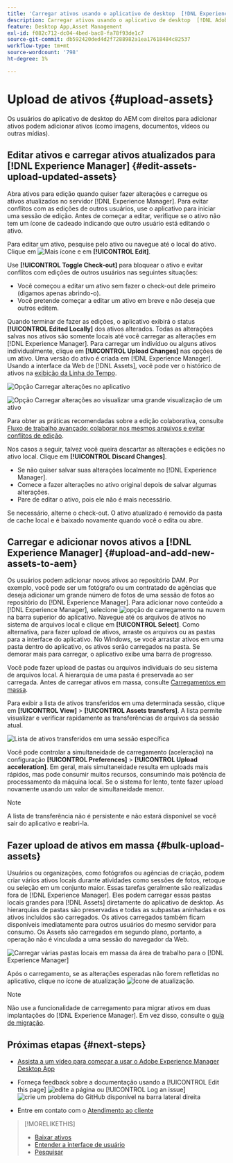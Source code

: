 ```yaml
---
title: 'Carregar ativos usando o aplicativo de desktop  [!DNL Experience Manager] '
description: Carregar ativos usando o aplicativo de desktop  [!DNL Adobe Experience Manager] .
feature: Desktop App,Asset Management
exl-id: f082c712-dc04-4bed-bac8-fa78f93de1c7
source-git-commit: db592420ded4d2f7288982a1ea17618484c82537
workflow-type: tm+mt
source-wordcount: '798'
ht-degree: 1%

---
```


# Upload de ativos {#upload-assets}

Os usuários do aplicativo de desktop do AEM com direitos para adicionar ativos podem adicionar ativos (como imagens, documentos, vídeos ou outras mídias).

## Editar ativos e carregar ativos atualizados para [!DNL Experience Manager] {#edit-assets-upload-updated-assets}

Abra ativos para edição quando quiser fazer alterações e carregue os ativos atualizados no servidor [!DNL Experience Manager]. Para evitar conflitos com as edições de outros usuários, use o aplicativo para iniciar uma sessão de edição. Antes de começar a editar, verifique se o ativo não tem um ícone de cadeado indicando que outro usuário está editando o ativo.

Para editar um ativo, pesquise pelo ativo ou navegue até o local do ativo. Clique em ![Mais ícone](assets/do-not-localize/more2_da2.png) e em **[!UICONTROL Edit]**.

Use **[!UICONTROL Toggle Check-out]** para bloquear o ativo e evitar conflitos com edições de outros usuários nas seguintes situações:

* Você começou a editar um ativo sem fazer o check-out dele primeiro (digamos apenas abrindo-o).
* Você pretende começar a editar um ativo em breve e não deseja que outros editem.

Quando terminar de fazer as edições, o aplicativo exibirá o status **[!UICONTROL Edited Locally]** dos ativos alterados. Todas as alterações salvas nos ativos são somente locais até você carregar as alterações em [!DNL Experience Manager]. Para carregar um indivíduo ou alguns ativos individualmente, clique em **[!UICONTROL Upload Changes]** nas opções de um ativo. Uma versão do ativo é criada em [!DNL Experience Manager]. Usando a interface da Web de [!DNL Assets], você pode ver o histórico de ativos na [exibição da Linha do Tempo](https://experienceleague.adobe.com/en/docs/experience-manager-65/content/assets/using/activity-stream).

![Opção Carregar alterações no aplicativo](assets/upload_changes_single1_da2.png "Opção Carregar alterações no aplicativo")

![Opção Carregar alterações ao visualizar uma grande visualização de um ativo](assets/upload_changes_single2_da2.png "Opção Carregar alterações ao visualizar uma grande visualização de um ativo")

Para obter as práticas recomendadas sobre a edição colaborativa, consulte [Fluxo de trabalho avançado: colaborar nos mesmos arquivos e evitar conflitos de edição](#adv-workflow-collaborate-avoid-conflicts).

Nos casos a seguir, talvez você queira descartar as alterações e edições no ativo local. Clique em **[!UICONTROL Discard Changes]**.

* Se não quiser salvar suas alterações localmente no [!DNL Experience Manager].
* Comece a fazer alterações no ativo original depois de salvar algumas alterações.
* Pare de editar o ativo, pois ele não é mais necessário.

Se necessário, alterne o check-out. O ativo atualizado é removido da pasta de cache local e é baixado novamente quando você o edita ou abre.

## Carregar e adicionar novos ativos a [!DNL Experience Manager] {#upload-and-add-new-assets-to-aem}

Os usuários podem adicionar novos ativos ao repositório DAM. Por exemplo, você pode ser um fotógrafo ou um contratado de agências que deseja adicionar um grande número de fotos de uma sessão de fotos ao repositório do [!DNL Experience Manager]. Para adicionar novo conteúdo a [!DNL Experience Manager], selecione ![opção de carregamento na nuvem](assets/do-not-localize/upload_to_cloud_da2.png) na barra superior do aplicativo. Navegue até os arquivos de ativos no sistema de arquivos local e clique em **[!UICONTROL Select]**. Como alternativa, para fazer upload de ativos, arraste os arquivos ou as pastas para a interface do aplicativo. No Windows, se você arrastar ativos em uma pasta dentro do aplicativo, os ativos serão carregados na pasta. Se demorar mais para carregar, o aplicativo exibe uma barra de progresso.

<!-- ![Download progress bar for large-sized assets](assets/upload_status_da2.png "Download progress bar for large-sized assets")
-->

Você pode fazer upload de pastas ou arquivos individuais do seu sistema de arquivos local. A hierarquia de uma pasta é preservada ao ser carregada. Antes de carregar ativos em massa, consulte [Carregamentos em massa](#bulk-upload-assets).

Para exibir a lista de ativos transferidos em uma determinada sessão, clique em **[!UICONTROL View]** > **[!UICONTROL Assets transfers]**. A lista permite visualizar e verificar rapidamente as transferências de arquivos da sessão atual.

![Lista de ativos transferidos em uma sessão específica](assets/assets_transfered_da2.png "Lista de ativos transferidos em uma sessão específica")

Você pode controlar a simultaneidade de carregamento (aceleração) na configuração **[!UICONTROL Preferences]** > **[!UICONTROL Upload acceleration]**. Em geral, mais simultaneidade resulta em uploads mais rápidos, mas pode consumir muitos recursos, consumindo mais potência de processamento da máquina local. Se o sistema for lento, tente fazer upload novamente usando um valor de simultaneidade menor.

>[!NOTE]
>
>A lista de transferência não é persistente e não estará disponível se você sair do aplicativo e reabri-la.

## Fazer upload de ativos em massa {#bulk-upload-assets}

Usuários ou organizações, como fotógrafos ou agências de criação, podem criar vários ativos locais durante atividades como sessões de fotos, retoque ou seleção em um conjunto maior. Essas tarefas geralmente são realizadas fora de [!DNL Experience Manager]. Eles podem carregar essas pastas locais grandes para [!DNL Assets] diretamente do aplicativo de desktop. As hierarquias de pastas são preservadas e todas as subpastas aninhadas e os ativos incluídos são carregados. Os ativos carregados também ficam disponíveis imediatamente para outros usuários do mesmo servidor para consumo. Os Assets são carregados em segundo plano, portanto, a operação não é vinculada a uma sessão do navegador da Web.

![Carregar várias pastas locais em massa da área de trabalho para o [!DNL Experience Manager]](assets/upload_local_folders_da2.png "Carregar várias pastas locais em massa da área de trabalho para a Experience Manager")

Após o carregamento, se as alterações esperadas não forem refletidas no aplicativo, clique no ícone de atualização ![Ícone de atualização](assets/do-not-localize/refresh.png).

>[!NOTE]
>
>Não use a funcionalidade de carregamento para migrar ativos em duas implantações do [!DNL Experience Manager]. Em vez disso, consulte o [guia de migração](https://experienceleague.adobe.com/en/docs/experience-manager-65/content/assets/administer/assets-migration-guide).

## Próximas etapas {#next-steps}

* [Assista a um vídeo para começar a usar o Adobe Experience Manager Desktop App](https://experienceleague.adobe.com/en/docs/experience-manager-learn/assets/creative-workflows/aem-desktop-app)

* Forneça feedback sobre a documentação usando a [!UICONTROL Edit this page] ![edite a página](assets/do-not-localize/edit-page.png) ou [!UICONTROL Log an issue] ![crie um problema do GitHub](assets/do-not-localize/github-issue.png) disponível na barra lateral direita

* Entre em contato com o [Atendimento ao cliente](https://experienceleague.adobe.com/pt-br?support-solution=General#support)

>[!MORELIKETHIS]
>
>* [Baixar ativos](/help/using/download-assets.md)
>* [Entender a interface de usuário](/help/using/user-interface.md)
>* [Pesquisar](/help/using/search.md)
